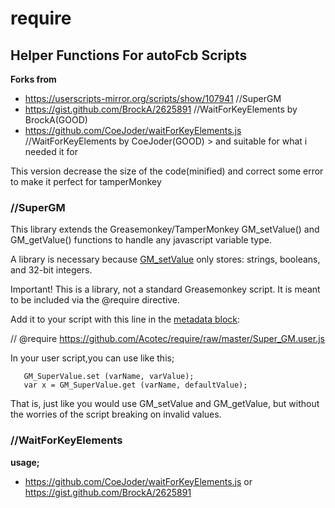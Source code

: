 # require
## Helper Functions For autoFcb Scripts
**Forks from**
           
* https://userscripts-mirror.org/scripts/show/107941   //SuperGM
* https://gist.github.com/BrockA/2625891               //WaitForKeyElements by BrockA(GOOD)
* https://github.com/CoeJoder/waitForKeyElements.js   //WaitForKeyElements by CoeJoder(GOOD) > and suitable for what i needed it for

This version decrease the size of the code(minified) and correct some error to make it perfect for tamperMonkey

### //SuperGM
This library extends the Greasemonkey/TamperMonkey GM_setValue() and GM_getValue() functions to handle any javascript variable type.

A library is necessary because [GM_setValue](http://wiki.greasespot.net/GM_setValue) only stores: strings, booleans, and 32-bit integers. 

Important! This is a library, not a standard Greasemonkey script.
It is meant to be included via the @require directive.

Add it to your script with this line in the [metadata block](http://wiki.greasespot.net/Metadata_Block):

// @require  https://github.com/Acotec/require/raw/master/Super_GM.user.js

In your user script,you can use like this;

       GM_SuperValue.set (varName, varValue);  
       var x = GM_SuperValue.get (varName, defaultValue);

That is, just like you would use GM_setValue and GM_getValue, but without the worries of the script breaking on invalid values.



### //WaitForKeyElements
**usage;**
* https://github.com/CoeJoder/waitForKeyElements.js or https://gist.github.com/BrockA/2625891
